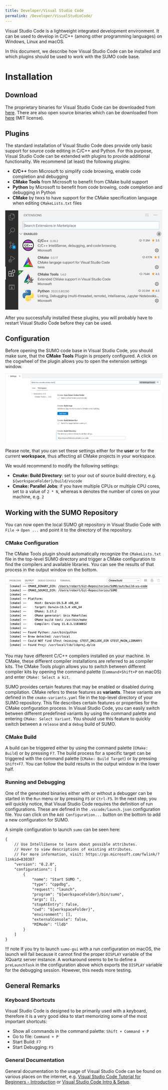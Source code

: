 ```yaml
---
title: Developer/Visual Studio Code
permalink: /Developer/VisualStudioCode/
---
```


Visual Studio Code is a lightweight integrated development environment. It can be used to develop in C/C++ (among other programming languages) on Windows, Linux and macOS. 

In this document, we describe how Visual Studio Code can be installed and which plugins should be used to work with the SUMO code base.

# Installation

## Download

The proprietary binaries for Visual Studio Code can be downloaded from [here](https://code.visualstudio.com/). There are also open source binaries which can be downloaded from [here](https://vscodium.com) (MIT license).



## Plugins

The standard installation of Visual Studio Code does provide only basic support for source code editing in C/C++ and Python. For this purpose, Visual Studio Code can be extended with plugins to provide additional functionality. We recommend (at least) the following plugins:

* **C/C++** from Microsoft to simplify code browsing, enable code completion and debugging
* **CMake Tools** from Microsoft to benefit from CMake build support 
* **Python** by Microsoft to benefit from code browing, code completion and debugging in Python
* **CMake** by twxs to have support for the CMake specification language when editing `CMakeLists.txt` files

![Visual Studio Code Recommended Plugins](../images/VSCodePlugins.png)

After you successfully installed these plugins, you will probably have to restart Visual Studio Code before they can be used.

## Configuration

Before opening the SUMO code base in Visual Studio Code, you should make sure, that the **CMake Tools** Plugin is properly configured. A click on the cogwheel of the plugin allows you to open the extension settings window.

![Visual Studio Code CMake Settings](../images/VSCodeSettings.png)

Please note, that you can set these settings either for the **user** or for the current **workspace**, thus affecting all CMake projects in your workspace.

We would recommend to modify the following settings:

* **Cmake: Build Directory**: set to your out of source build directory, e.g. `${workspaceFolder}/build/vscode`
* **Cmake: Parallel Jobs**: if you have multiple CPUs or multiple CPU cores, set to a value of `2 * N`, whereas `N` denotes the number of cores on your machine, e.g. `2`

## Working with the SUMO Repository

You can now open the local SUMO git repository in Visual Studio Code with `File` -> `Open ...` and point it to the directory of the repository. 

### CMake Configuration

The CMake Tools plugin should automatically recognize the `CMakeLists.txt` file in the top-level SUMO directory and trigger a CMake configuration to find the compilers and available libraries. You can see the results of that process in the output window on the bottom.

![Visual Studio Code CMake Configuration Output](../images/VSCodeCmakeConfig.png)

You may have different C/C++ compilers installed on your machine. In CMake, these different compiler installations are referred to as compiler kits. The CMake Tools plugin allows you to switch between different compiler kits by opening the command palette (`Command+Shift+P` on macOS) and enter `CMake: Select a kit`. 

SUMO provides certain features that may be enabled or disabled during compilation. CMake refers to these features as **variants**. These variants are defined in the `cmake-variants.yaml` file in the top-level directory of your SUMO repository. This file describes certain features or properties for the CMake configuration process. In Visual Studio Code, you can easily switch between different predefined variants by using the command palette and entering `CMake: Select Variant`. You should use this feature to quickly switch between a `release` and a `debug` build of SUMO. 

### CMake Build

A build can be triggered either by using the command palette (`CMake: Build`) or by pressing `F7`. The build process for a specific target can be triggered with the command palette (`CMake: Build Target`) or by pressing `Shift+F7`. You can follow the build results in the output window in the lower half. 

### Running and Debugging

One of the generated binaries either with or without a debugger can be started in the `Run` menu or by pressing `F5` or `Ctrl-F5`. In the next step, you will quickly notice, that Visual Studio Code requires the definition of run configurations. These are defined in the `.vscode/launch.json` configuration file. You can click on the `Add Configuration...` button on the bottom to add a new configuration for SUMO.

A simple configuration to launch `sumo` can be seen here:

```
{
    // Use IntelliSense to learn about possible attributes.
    // Hover to view descriptions of existing attributes.
    // For more information, visit: https://go.microsoft.com/fwlink/?linkid=830387
    "version": "0.2.0",
    "configurations": [
        {
            "name": "Start SUMO ",
            "type": "cppdbg",
            "request": "launch",
            "program": "${workspaceFolder}/bin/sumo",
            "args": [],
            "stopAtEntry": false,
            "cwd": "${workspaceFolder}",
            "environment": [],
            "externalConsole": false,
            "MIMode": "lldb"
        }
    ]
}
```

!!! note 
    If you try to launch `sumo-gui` with a run configuration on macOS, the launch will fail because it cannot find the proper `DISPLAY` variable of the XQuartz server instance. A workaround seems to be to define a `preLaunchTask` in the configuration above which exports the `DISPLAY` variable for the debugging session. However, this needs more testing.

## General Remarks

### Keyboard Shortcuts

Visual Studio Code is designed to be primarily used with a keyboard, therefore it is a very good idea to start memorizing some of the most important shortcuts:

* Show all commands in the command palette: `Shift + Command + P`
* Go to file: `Command + P`
* Start Build: `F7`
* Start Debugging: `F5`

### General Documentation

General documentation to the usage of Visual Studio Code can be found on various places on the internet, e.g. [Visual Studio Code Tutorial for Beginners - Introduction](https://www.youtube.com/watch?v=VqCgcpAypFQ) or [Visual Studio Code Intro & Setup](https://www.youtube.com/watch?v=fnPhJHN0jTE).
